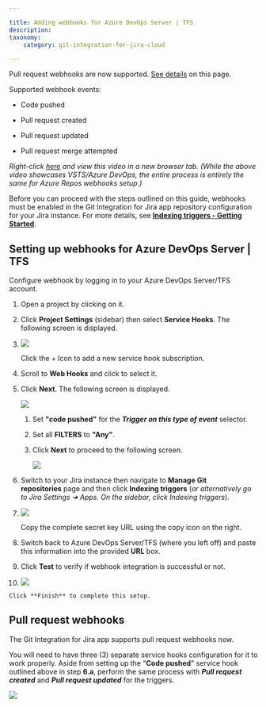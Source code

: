 ```yaml
---

title: Adding webhooks for Azure DevOps Server | TFS
description:
taxonomy:
    category: git-integration-for-jira-cloud

---
```

Pull request webhooks are now supported. [See details](/git-integration-for-jira-cloud/adding-webhooks-for-azure-devops-server-tfs-gij-cloud) on this page.

Supported webhook events:

*   Code pushed

*   Pull request created

*   Pull request updated

*   Pull request merge attempted


_Right-click_ [_here_](https://bigbrassband.wistia.com/medias/61wl72vp91) _and view this video in a new browser tab. (While the above video showcases VSTS/Azure DevOps, the entire process is entirely the same for Azure Repos webhooks setup.)_

Before you can proceed with the steps outlined on this guide, webhooks must be enabled in the Git Integration for Jira app repository configuration for your Jira instance. For more details, see [**Indexing triggers - Getting Started**](/git-integration-for-jira-cloud/Indexing-Triggers).

## Setting up webhooks for Azure DevOps Server | TFS

Configure webhook by logging in to your Azure DevOps Server/TFS account.

1.  Open a project by clicking on it.

2.  Click **Project Settings** (sidebar) then select **Service Hooks**. The following screen is displayed.

3.  ![](https://bigbrassband.atlassian.net/wiki/download/thumbnails/234782736/webhooks-azure-devops-add-shooks(c).png?version=1&modificationDate=1617193805282&cacheVersion=1&api=v2&width=544&height=233)

    Click the + Icon to add a new service hook subscription.

4.  Scroll to **Web Hooks** and click to select it.

5.  Click **Next**. The following screen is displayed.

    ![](https://bigbrassband.atlassian.net/wiki/download/thumbnails/234782736/webhooks-azure-devops-triggers-cfg(c).png?version=1&modificationDate=1617193805288&cacheVersion=1&api=v2&width=476&height=499)
    1.  Set **"code pushed"** for the _**Trigger on this type of event**_ selector.

    2.  Set all **FILTERS** to **"Any"**.

    3.  Click **Next** to proceed to the following screen.

        ![](https://bigbrassband.atlassian.net/wiki/download/thumbnails/234782736/webhooks-azure-devops-action-cfg(c).png?version=1&modificationDate=1617193805292&cacheVersion=1&api=v2&width=516&height=541)
6.  Switch to your Jira instance then navigate to **Manage Git repositories** page and then click **Indexing triggers** (_or alternatively go to Jira Settings ➜ Apps. On the sidebar, click Indexing triggers_).

7.  ![](https://bigbrassband.atlassian.net/wiki/download/thumbnails/234782736/jira-cloud-webhook-url-loc(c1).png?version=1&modificationDate=1617193805295&cacheVersion=1&api=v2&width=646&height=430)

    Copy the complete secret key URL using the copy icon on the right.

8.  Switch back to Azure DevOps Server/TFS (where you left off) and paste this information into the provided **URL** box.

9.  Click **Test** to verify if webhook integration is successful or not.

10.  ![](https://bigbrassband.atlassian.net/wiki/download/thumbnails/234782736/webhooks-azure-devops-test-cfg(c).png?version=1&modificationDate=1617193805298&cacheVersion=1&api=v2&width=584&height=413)

    Click **Finish** to complete this setup.


## Pull request webhooks

The Git Integration for Jira app supports pull request webhooks now.

You will need to have three (3) separate service hooks configuration for it to work properly. Aside from setting up the "**Code pushed**" service hook outlined above in step **6.a**, perform the same process with _**Pull request created**_ and _**Pull request updated**_ for the triggers.

![](https://bigbrassband.atlassian.net/wiki/download/thumbnails/234782736/azure-devops-server-2019-req-service-hooks.png?version=2&modificationDate=1617193805302&cacheVersion=1&api=v2&width=680&height=239)